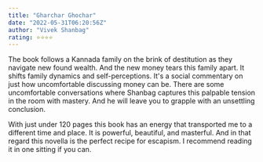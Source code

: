 ```yaml
---
title: "Gharchar Ghochar"
date: "2022-05-31T06:20:56Z"
author: "Vivek Shanbag"
rating: ⭐⭐⭐⭐
---
```


<style>

</style>

The book follows a Kannada family on the brink of destitution as they navigate new found wealth. And the new money tears this family apart. It shifts family dynamics and self-perceptions. It's a social commentary on just how uncomfortable discussing money can be. There are some uncomfortable conversations where Shanbag captures this palpable tension in the room with mastery. And he will leave you to grapple with an unsettling conclusion.

With just under 120 pages this book has an energy that transported me to a different time and place. It is powerful, beautiful, and masterful. And in that regard this novella is the perfect recipe for escapism. I recommend reading it in one sitting if you can.